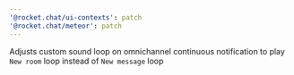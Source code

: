 ```yaml
---
'@rocket.chat/ui-contexts': patch
'@rocket.chat/meteor': patch
---
```


Adjusts custom sound loop on omnichannel continuous notification to play `New room` loop instead of `New message` loop
